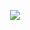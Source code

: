 <p align="center">
  <img src="https://github-readme-stats.vercel.app/api/top-langs/?username=jandersonbarboza&layout=compact&theme=github_dark&card_width=800"/>
</p>
